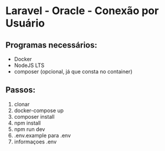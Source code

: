 # Laravel - Oracle - Conexão por Usuário

## Programas necessários:
- Docker
- NodeJS LTS
- composer (opcional, já que consta no container)

## Passos:
1. clonar
1. docker-compose up
1. composer install
1. npm install
1. npm run dev
1. .env.example para .env
1. informaçoes .env

